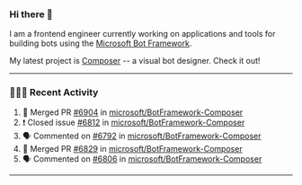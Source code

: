 ### Hi there 👋

I am a frontend engineer currently working on applications and tools for building bots using the [Microsoft Bot Framework](https://dev.botframework.com/).

My latest project is [Composer](https://github.com/microsoft/BotFramework-Composer) -- a visual bot designer. Check it out!

---

### 👨🏻‍💻 Recent Activity

<!--START_SECTION:activity-->
1. 🎉 Merged PR [#6904](https://github.com/microsoft/BotFramework-Composer/pull/6904) in [microsoft/BotFramework-Composer](https://github.com/microsoft/BotFramework-Composer)
2. ❗️ Closed issue [#6812](https://github.com/microsoft/BotFramework-Composer/issues/6812) in [microsoft/BotFramework-Composer](https://github.com/microsoft/BotFramework-Composer)
3. 🗣 Commented on [#6792](https://github.com/microsoft/BotFramework-Composer/issues/6792) in [microsoft/BotFramework-Composer](https://github.com/microsoft/BotFramework-Composer)
4. 🎉 Merged PR [#6829](https://github.com/microsoft/BotFramework-Composer/pull/6829) in [microsoft/BotFramework-Composer](https://github.com/microsoft/BotFramework-Composer)
5. 🗣 Commented on [#6806](https://github.com/microsoft/BotFramework-Composer/issues/6806) in [microsoft/BotFramework-Composer](https://github.com/microsoft/BotFramework-Composer)
<!--END_SECTION:activity-->

---

<!--
**a-b-r-o-w-n/a-b-r-o-w-n** is a ✨ _special_ ✨ repository because its `README.md` (this file) appears on your GitHub profile.

Here are some ideas to get you started:

- 🔭 I’m currently working on ...
- 🌱 I’m currently learning ...
- 👯 I’m looking to collaborate on ...
- 🤔 I’m looking for help with ...
- 💬 Ask me about ...
- 📫 How to reach me: ...
- 😄 Pronouns: ...
- ⚡ Fun fact: ...
-->
